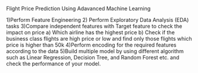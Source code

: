 Flight Price Prediction Using Adavanced Machine Learning

1)Perform Feature Engineering
2) Perform Exploratory Data Analysis (EDA) tasks
3)Compare independent features with Target feature to check the 
impact on price
a) Which airline has the highest price 
b) Check if the business class flights are high price or low and find 
only those flights which price is higher than 50k
4)Perform encoding for the required features according to the data
5)Build multiple model by using different algorithm such as Linear 
Regression, Decision Tree, and Random Forest etc. and check the 
performance of your model.
